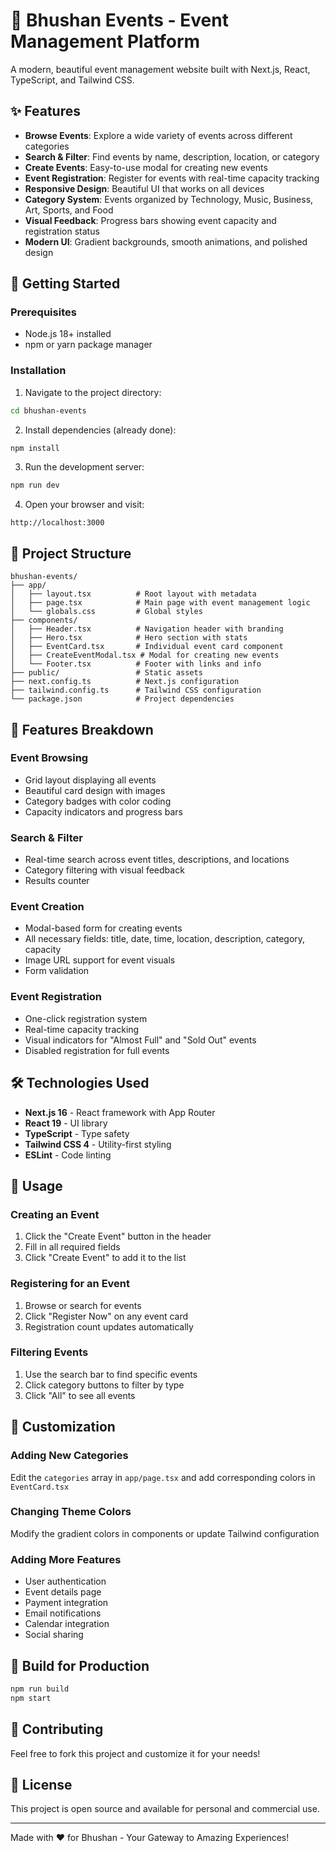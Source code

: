 # 🎉 Bhushan Events - Event Management Platform

A modern, beautiful event management website built with Next.js, React, TypeScript, and Tailwind CSS.

## ✨ Features

- **Browse Events**: Explore a wide variety of events across different categories
- **Search & Filter**: Find events by name, description, location, or category
- **Create Events**: Easy-to-use modal for creating new events
- **Event Registration**: Register for events with real-time capacity tracking
- **Responsive Design**: Beautiful UI that works on all devices
- **Category System**: Events organized by Technology, Music, Business, Art, Sports, and Food
- **Visual Feedback**: Progress bars showing event capacity and registration status
- **Modern UI**: Gradient backgrounds, smooth animations, and polished design

## 🚀 Getting Started

### Prerequisites

- Node.js 18+ installed
- npm or yarn package manager

### Installation

1. Navigate to the project directory:
```bash
cd bhushan-events
```

2. Install dependencies (already done):
```bash
npm install
```

3. Run the development server:
```bash
npm run dev
```

4. Open your browser and visit:
```
http://localhost:3000
```

## 📁 Project Structure

```
bhushan-events/
├── app/
│   ├── layout.tsx          # Root layout with metadata
│   ├── page.tsx            # Main page with event management logic
│   └── globals.css         # Global styles
├── components/
│   ├── Header.tsx          # Navigation header with branding
│   ├── Hero.tsx            # Hero section with stats
│   ├── EventCard.tsx       # Individual event card component
│   ├── CreateEventModal.tsx # Modal for creating new events
│   └── Footer.tsx          # Footer with links and info
├── public/                 # Static assets
├── next.config.ts          # Next.js configuration
├── tailwind.config.ts      # Tailwind CSS configuration
└── package.json            # Project dependencies
```

## 🎨 Features Breakdown

### Event Browsing
- Grid layout displaying all events
- Beautiful card design with images
- Category badges with color coding
- Capacity indicators and progress bars

### Search & Filter
- Real-time search across event titles, descriptions, and locations
- Category filtering with visual feedback
- Results counter

### Event Creation
- Modal-based form for creating events
- All necessary fields: title, date, time, location, description, category, capacity
- Image URL support for event visuals
- Form validation

### Event Registration
- One-click registration system
- Real-time capacity tracking
- Visual indicators for "Almost Full" and "Sold Out" events
- Disabled registration for full events

## 🛠️ Technologies Used

- **Next.js 16** - React framework with App Router
- **React 19** - UI library
- **TypeScript** - Type safety
- **Tailwind CSS 4** - Utility-first styling
- **ESLint** - Code linting

## 🎯 Usage

### Creating an Event
1. Click the "Create Event" button in the header
2. Fill in all required fields
3. Click "Create Event" to add it to the list

### Registering for an Event
1. Browse or search for events
2. Click "Register Now" on any event card
3. Registration count updates automatically

### Filtering Events
1. Use the search bar to find specific events
2. Click category buttons to filter by type
3. Click "All" to see all events

## 🌈 Customization

### Adding New Categories
Edit the `categories` array in `app/page.tsx` and add corresponding colors in `EventCard.tsx`

### Changing Theme Colors
Modify the gradient colors in components or update Tailwind configuration

### Adding More Features
- User authentication
- Event details page
- Payment integration
- Email notifications
- Calendar integration
- Social sharing

## 📝 Build for Production

```bash
npm run build
npm start
```

## 🤝 Contributing

Feel free to fork this project and customize it for your needs!

## 📄 License

This project is open source and available for personal and commercial use.

---

Made with ❤️ for Bhushan - Your Gateway to Amazing Experiences!
